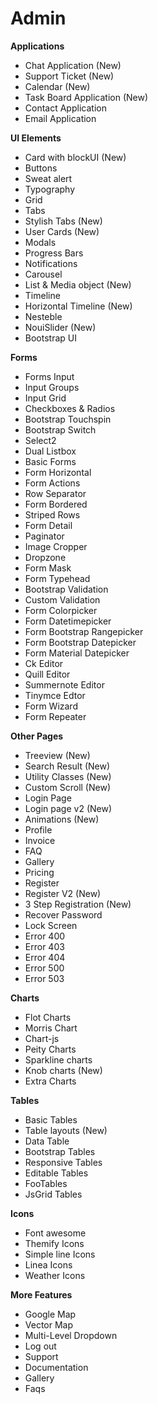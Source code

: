 # Admin

**Applications**
* Chat Application (New)
* Support Ticket (New)
* Calendar (New)
* Task Board Application (New)
* Contact Application
* Email Application

**UI Elements**
* Card with blockUI (New)
* Buttons
* Sweat alert
* Typography
* Grid
* Tabs
* Stylish Tabs (New)
* User Cards (New)
* Modals
* Progress Bars
* Notifications
* Carousel
* List & Media object (New)
* Timeline
* Horizontal Timeline (New)
* Nesteble
* NouiSlider (New)
* Bootstrap UI

**Forms**
* Forms Input
* Input Groups
* Input Grid
* Checkboxes & Radios
* Bootstrap Touchspin
* Bootstrap Switch
* Select2
* Dual Listbox
* Basic Forms
* Form Horizontal
* Form Actions
* Row Separator
* Form Bordered
* Striped Rows
* Form Detail
* Paginator
* Image Cropper
* Dropzone
* Form Mask
* Form Typehead
* Bootstrap Validation
* Custom Validation
* Form Colorpicker
* Form Datetimepicker
* Form Bootstrap Rangepicker
* Form Bootstrap Datepicker
* Form Material Datepicker
* Ck Editor
* Quill Editor
* Summernote Editor
* Tinymce Edtor
* Form Wizard
* Form Repeater

**Other Pages**
* Treeview (New)
* Search Result (New)
* Utility Classes (New)
* Custom Scroll (New)
* Login Page
* Login page v2 (New)
* Animations (New)
* Profile
* Invoice
* FAQ
* Gallery
* Pricing
* Register
* Register V2 (New)
* 3 Step Registration (New)
* Recover Password
* Lock Screen
* Error 400
* Error 403
* Error 404
* Error 500
* Error 503

**Charts**
* Flot Charts
* Morris Chart
* Chart-js
* Peity Charts
* Sparkline charts
* Knob charts (New)
* Extra Charts

**Tables**
* Basic Tables
* Table layouts (New)
* Data Table
* Bootstrap Tables
* Responsive Tables
* Editable Tables
* FooTables
* JsGrid Tables

**Icons**
* Font awesome
* Themify Icons
* Simple line Icons
* Linea Icons
* Weather Icons

**More Features**
* Google Map
* Vector Map
* Multi-Level Dropdown
* Log out
* Support
* Documentation
* Gallery
* Faqs
